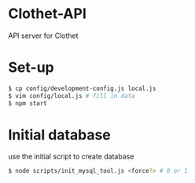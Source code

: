 # Clothet-API

API server for Clothet

# Set-up

```bash
$ cp config/development-config.js local.js
$ vim config/local.js # fill in data
$ npm start
```

# Initial database

use the initial script to create database

```bash
$ node scripts/init_mysql_tool.js <force?> # 0 or 1
```